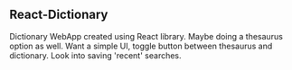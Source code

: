 ## React-Dictionary

Dictionary WebApp created using React library. Maybe doing a thesaurus option as well. Want a simple UI, toggle button between thesaurus and dictionary. Look into saving 'recent' searches.
